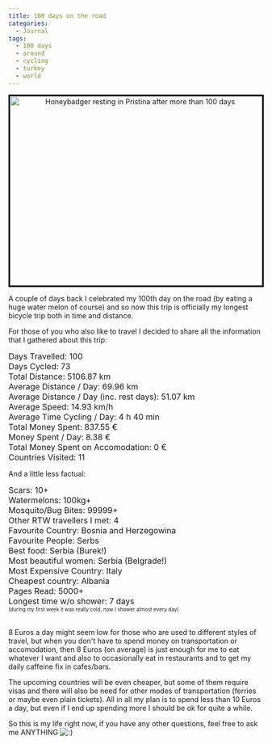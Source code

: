```yaml
---
title: 100 days on the road
categories:
  - Journal
tags:
  - 100 days
  - around
  - cycling
  - turkey
  - world
---
```

<p style="text-align: center;">
  <a href="http://www.flickr.com/photos/mike-on-a-bike/show"><img alt="Honeybadger resting in Pristina after more than 100 days" ilo-full-="" ilo-full-src="http://farm9.staticflickr.com/8156/7676891620_4e98bddfe3.jpg" src="http://farm9.staticflickr.com/8156/7676891620_4e98bddfe3.jpg" style="width: 500px; height: 375px; border: 3px solid black;" /></a>
</p>

A couple of days back I celebrated my 100th day on the road (by eating a huge water melon of course) and so now this trip is officially my longest bicycle trip both in time and distance.

For those of you who also like to travel I decided to share all the information that I gathered about this trip:

<span style="font-size:16px;">Days Travelled: 100<br /> Days Cycled: 73<br /> Total Distance: 5106.87 km<br /> Average Distance / Day: 69.96 km<br /> Average Distance / Day (inc. rest days): 51.07 km<br /> Average Speed: 14.93 km/h<br /> Average Time Cycling / Day: 4 h 40 min<br /> Total Money Spent: 837.55 &euro;<br /> Money Spent / Day: 8.38 &euro;<br /> Total Money Spent on Accomodation: 0 &euro;<br /> Countries Visited: 11</span>

And a little less factual:

<span style="font-size:16px;">Scars: 10+<br /> Watermelons: 100kg+<br /> Mosquito/Bug Bites: 99999+<br /> Other RTW travellers I met: 4<br /> Favourite Country: Bosnia and Herzegowina<br /> Favourite People: Serbs<br /> Best food: Serbia (Burek!)<br /> Most beautiful women: Serbia (Belgrade!)<br /> Most Expensive Country: Italy<br /> Cheapest country: Albania</span>  
<span style="font-size:16px;">Pages Read: 5000+</span>  
<span style="font-size:16px;">Longest time w/o shower: 7 days </span>  
<span style="font-size:16px;"><span style="font-size:10px;">(during my first week it was really cold, now I shower almost every day)</span></span>  
&nbsp;

8 Euros a day might seem low for those who are used to different styles of travel, but when you don't have to spend money on transportation or accomodation, then 8 Euros (on average) is just enough for me to eat whatever I want and also to occasionally eat in restaurants and to get my daily caffeine fix in cafes/bars.

The upcoming countries will be even cheaper, but some of them require visas and there will also be need for other modes of transportation (ferries or maybe even plain tickets). All in all my plan is to spend less than 10 Euros a day, but even if I end up spending more I should be ok for quite a while.

So this is my life right now, if you have any other questions, feel free to ask me ANYTHING <img src='http://localhost/mike-on-a-bike.com/wp-includes/images/smilies/icon_smile.gif' alt=':)' class='wp-smiley' />